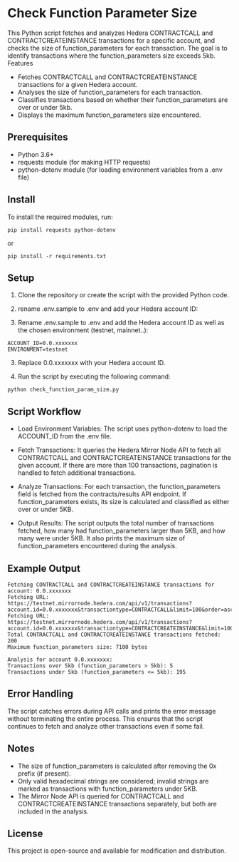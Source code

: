 # Check Function Parameter Size 

This Python script fetches and analyzes Hedera CONTRACTCALL and CONTRACTCREATEINSTANCE transactions for a specific account, and checks the size of function_parameters for each transaction. The goal is to identify transactions where the function_parameters size exceeds 5kb.
Features

- Fetches CONTRACTCALL and CONTRACTCREATEINSTANCE transactions for a given Hedera account.
- Analyses the size of function_parameters for each transaction.
- Classifies transactions based on whether their function_parameters are over or under 5kb.
- Displays the maximum function_parameters size encountered.

## Prerequisites

- Python 3.6+
- requests module (for making HTTP requests)
- python-dotenv module (for loading environment variables from a .env file)


## Install

To install the required modules, run:

```
pip install requests python-dotenv
```
or 
```
pip install -r requirements.txt
```

## Setup

1) Clone the repository or create the script with the provided Python code.

2) rename .env.sample to .env and add your Hedera account ID:

2) Rename .env.sample to .env and add the Hedera account ID as well as the chosen environment (testnet, mainnet..):

```
ACCOUNT_ID=0.0.xxxxxxx
ENVIRONMENT=testnet
```

3) Replace 0.0.xxxxxxx with your Hedera account ID.

4) Run the script by executing the following command:

```
python check_function_param_size.py
```

## Script Workflow

- Load Environment Variables: 
    The script uses python-dotenv to load the ACCOUNT_ID from the .env file.

- Fetch Transactions:
    It queries the Hedera Mirror Node API to fetch all CONTRACTCALL and CONTRACTCREATEINSTANCE transactions for the given account.
    If there are more than 100 transactions, pagination is handled to fetch additional transactions.

- Analyze Transactions:
    For each transaction, the function_parameters field is fetched from the contracts/results API endpoint.
    If function_parameters exists, its size is calculated and classified as either over or under 5KB.

- Output Results:
    The script outputs the total number of transactions fetched, how many had function_parameters larger than 5KB, and how many were under 5KB.
    It also prints the maximum size of function_parameters encountered during the analysis.


## Example Output

```
Fetching CONTRACTCALL and CONTRACTCREATEINSTANCE transactions for account: 0.0.xxxxxxx
Fetching URL: https://testnet.mirrornode.hedera.com/api/v1/transactions?account.id=0.0.xxxxxxx&transactiontype=CONTRACTCALL&limit=100&order=asc
Fetching URL: https://testnet.mirrornode.hedera.com/api/v1/transactions?account.id=0.0.xxxxxxx&transactiontype=CONTRACTCREATEINSTANCE&limit=100&order=asc
Total CONTRACTCALL and CONTRACTCREATEINSTANCE transactions fetched: 200
Maximum function_parameters size: 7100 bytes

Analysis for account 0.0.xxxxxxx:
Transactions over 5kb (function_parameters > 5kb): 5
Transactions under 5kb (function_parameters <= 5kb): 195
```

## Error Handling

The script catches errors during API calls and prints the error message without terminating the entire process. This ensures that the script continues to fetch and analyze other transactions even if some fail.

## Notes

- The size of function_parameters is calculated after removing the 0x prefix (if present).
- Only valid hexadecimal strings are considered; invalid strings are marked as transactions with function_parameters under 5KB.
- The Mirror Node API is queried for CONTRACTCALL and CONTRACTCREATEINSTANCE transactions separately, but both are included in the analysis.


## License 
This project is open-source and available for modification and distribution.